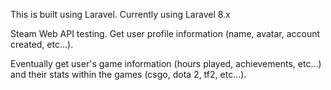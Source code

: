 This is built using Laravel. Currently using Laravel 8.x

Steam Web API testing. Get user profile information (name, avatar, account created, etc...).

Eventually get user's game information (hours played, achievements, etc...) and their stats within the games (csgo, dota 2, tf2, etc...).